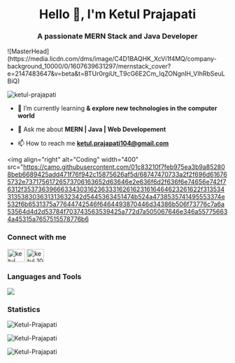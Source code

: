 <h1 align="center">Hello 👋, I'm Ketul Prajapati</h1>
<h3 align="center">A passionate MERN Stack and Java Developer</h3>
![MasterHead](https://media.licdn.com/dms/image/C4D1BAQHK_XcVi1f4MQ/company-background_10000/0/1607639631297/mernstack_cover?e=2147483647&v=beta&t=BTUr0rgiUt_T9cG6E2Cm_IqZONgnIH_VIhRbSeuLBiQ)

<p align="left"> <img src="https://komarev.com/ghpvc/?username=ketul-prajapati&label=Profile%20views&color=0e75b6&style=flat" alt="ketul-prajapati" /> </p>

- 🌱 I’m currently learning **& explore new technologies in the computer world**

- 💬 Ask me about **MERN | Java | Web Developement**

- 📫 How to reach me **ketul.prajapati104@gmail.com**

<img align="right" alt="Coding" width="400" src="https://camo.githubusercontent.com/01c83210f7feb975ea3b9a852808beb6689425add471f76f942c15875626af5d/68747470733a2f2f696d616765732e73717561726573706163652d63646e2e636f6d2f636f6e74656e742f76312f3537363966633430316236333162616231616464623261622f313534313538303631313632342d5445363451474b524a4738535741495553374e532f6b6531375a77644742546f6464493870446d34386b506f73776c7a6a53564d4d2d53784f703743563539425a772d7a505067646e346a557756634a45315a7657515578776b6


<h3 align="left">Connect with me</h3>
<p align="left">
<a href="https://linkedin.com/in/ketul-prajapati-657465247" target="blank"><img align="center" src="https://raw.githubusercontent.com/rahuldkjain/github-profile-readme-generator/master/src/images/icons/Social/linked-in-alt.svg" alt="ketul prajapati" height="30" width="40" /></a>
<a href="https://instagram.com/ketul_1002" target="blank"><img align="center" src="https://raw.githubusercontent.com/rahuldkjain/github-profile-readme-generator/master/src/images/icons/Social/instagram.svg" alt="ketul_1002" height="30" width="40" /></a>
</p>

<h3 align="left">Languages and Tools</h3>
<a href="https://skillicons.dev" margin-bottom=20px>
  <img src="https://skillicons.dev/icons?i=c,cpp,java,html,css,js,mongodb,express,react,nodejs,redux,firebase,tailwind,vite,postman,vscode,git,github,androidstudio,bootstrap,flutter,dart,mysql,spring,python,azure,discord,eclipse,npm,sequelize&perline=10" />
</a>

<h3 align="left">Statistics</h3>

<p><img src="https://github-readme-stats.vercel.app/api/top-langs?username=Ketul-Prajapati&show_icons=true&locale=en&layout=compact" alt="Ketul-Prajapati" /></p>

<p><img src="https://github-readme-stats.vercel.app/api?username=Ketul-Prajapati&show_icons=true&locale=en" alt="Ketul-Prajapati" /></p>

<p><img src="https://github-readme-streak-stats.herokuapp.com/?user=Ketul-Prajapati&" alt="Ketul-Prajapati" /></p>
